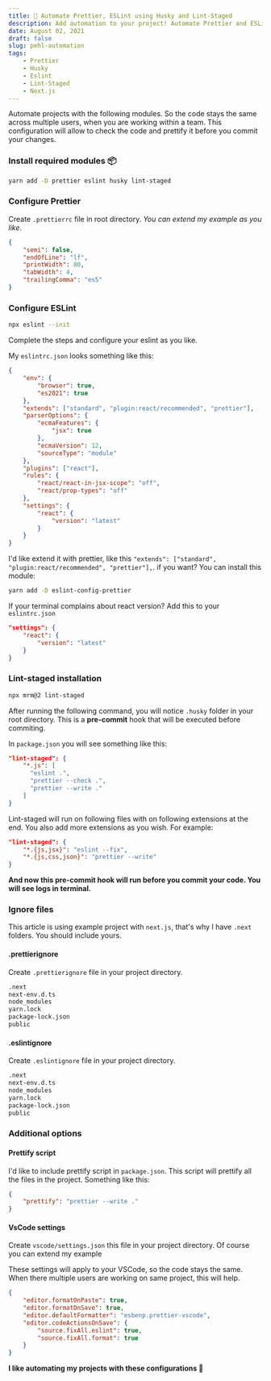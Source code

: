 ```yaml
---
title: 🤖 Automate Prettier, ESLint using Husky and Lint-Staged
description: Add automation to your project! Automate Prettier and ESLint as a pre-commit Git hook using Husky and Lint-Staged.
date: August 02, 2021
draft: false
slug: pehl-automation
tags:
    - Prettier
    - Husky
    - Eslint
    - Lint-Staged
    - Next.js
---
```


Automate projects with the following modules. So the code stays the same across multiple users, when you are working within a team. This configuration will allow to check the code and prettify it before you commit your changes.

### Install required modules 📦

```sh
yarn add -D prettier eslint husky lint-staged
```

### Configure Prettier

Create `.prettierrc` file in root directory. _You can extend my example as you like_.

```json
{
	"semi": false,
	"endOfLine": "lf",
	"printWidth": 80,
	"tabWidth": 4,
	"trailingComma": "es5"
}
```

### Configure ESLint

```sh
npx eslint --init
```

Complete the steps and configure your eslint as you like.

My `eslintrc.json` looks something like this:

```json
{
	"env": {
		"browser": true,
		"es2021": true
	},
	"extends": ["standard", "plugin:react/recommended", "prettier"],
	"parserOptions": {
		"ecmaFeatures": {
			"jsx": true
		},
		"ecmaVersion": 12,
		"sourceType": "module"
	},
	"plugins": ["react"],
	"rules": {
		"react/react-in-jsx-scope": "off",
		"react/prop-types": "off"
	},
	"settings": {
		"react": {
			"version": "latest"
		}
	}
}
```

I'd like extend it with prettier, like this `"extends": ["standard", "plugin:react/recommended", "prettier"],`. if you want? You can install this module:

```sh
yarn add -D eslint-config-prettier
```

If your terminal complains about react version? Add this to your `eslintrc.json`

```json
"settings": {
    "react": {
        "version": "latest"
    }
}
```

### Lint-staged installation

```sh
npx mrm@2 lint-staged
```

After running the following command, you will notice `.husky` folder in your root directory.
This is a **pre-commit** hook that will be executed before commiting.

In `package.json` you will see something like this:

```json
"lint-staged": {
    "*.js": [
      "eslint .",
      "prettier --check .",
      "prettier --write ."
    ]
}
```

Lint-staged will run on following files with on following extensions at the end.
You also add more extensions as you wish. For example:

```json
"lint-staged": {
    "*.{js,jsx}": "eslint --fix",
    "*.{js,css,json}": "prettier --write"
}
```

**And now this pre-commit hook will run before you commit your code. You will see logs in terminal.**

### Ignore files

This article is using example project with `next.js`, that's why I have `.next` folders. You should include yours.

#### .prettierignore

Create `.prettierignore` file in your project directory.

```txt
.next
next-env.d.ts
node_modules
yarn.lock
package-lock.json
public
```

#### .eslintignore

Create `.eslintignore` file in your project directory.

```txt
.next
next-env.d.ts
node_modules
yarn.lock
package-lock.json
public
```

### Additional options

#### Prettify script

I'd like to include prettify script in `package.json`. This script will prettify all the files in the project. Something like this:

```json
{
	"prettify": "prettier --write ."
}
```

#### VsCode settings

Create `vscode/settings.json` this file in your project directory. Of course you can extend my example

These settings will apply to your VSCode, so the code stays the same. When there multiple users are working on same project, this will help.

```json
{
	"editor.formatOnPaste": true,
	"editor.formatOnSave": true,
	"editor.defaultFormatter": "esbenp.prettier-vscode",
	"editor.codeActionsOnSave": {
		"source.fixAll.eslint": true,
		"source.fixAll.format": true
	}
}
```

**I like automating my projects with these configurations 🤗**
